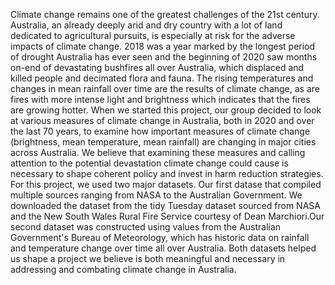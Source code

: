 Climate change remains one of the greatest challenges of the 21st century. Australia, 
an already deeply arid and dry country with a lot of land dedicated to agricultural pursuits, is especially at risk
for the adverse impacts of climate change. 2018 was a year marked by the longest period of drought Australia has ever seen and the beginning of 2020 saw 
months on-end of devastating bushfires all over Australia, which displaced and killed people and decimated flora and fauna. 
The rising temperatures and changes in mean rainfall over time are the results of climate change, as are fires with more intense light and brightness which indicates
that the fires are growing hotter. When we started this project, our group decided to look at various
measures of climate change in Australia, both in 2020 and over the last 70 years, to examine how important measures of climate change (brightness, mean temperature, mean rainfall)
are changing in major cities across Australia. We believe that examining these measures and calling attention to the potential devastation climate change could cause is necessary
to shape coherent policy and invest in harm reduction strategies. For this project, we used two major datasets. Our first datase that compiled multiple sources 
ranging from NASA to the Australian Government. We downloaded the dataset from the tidy Tuesday dataset sourced from NASA and the New South Wales Rural Fire Service courtesy of Dean Marchiori.Our second dataset 
was constructed using values from the Australian Government's Bureau of Meteorology, which has historic data on rainfall and temperature change over time all over Australia.
Both datasets helped us shape a project we believe is both meaningful and necessary in addressing and combating climate change in Australia.